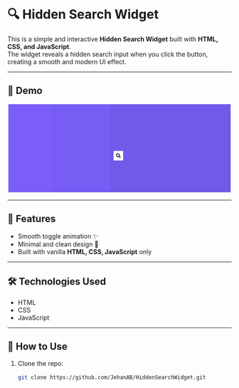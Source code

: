 # 🔍 Hidden Search Widget

This is a simple and interactive **Hidden Search Widget** built with **HTML, CSS, and JavaScript**.  
The widget reveals a hidden search input when you click the button, creating a smooth and modern UI effect.  

---

## 📸 Demo

<p align="center">
  <img src="demo.gif" alt="Demo of Hidden Search Widget" width="500"/>
</p>

---

## 🚀 Features
- Smooth toggle animation ✨  
- Minimal and clean design 🎨  
- Built with vanilla **HTML, CSS, JavaScript** only  

---

## 🛠️ Technologies Used
- HTML  
- CSS  
- JavaScript  

---

## 📂 How to Use
1. Clone the repo:
   ```bash
   git clone https://github.com/JehanAB/HiddenSearchWidget.git
